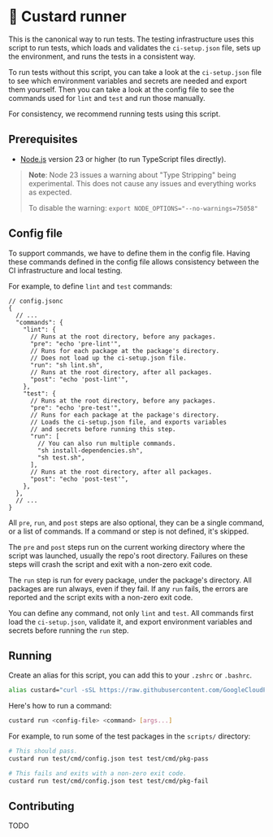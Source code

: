 # 🍮 Custard runner

This is the canonical way to run tests.
The testing infrastructure uses this script to run tests, which loads and validates the `ci-setup.json` file, sets up the environment, and runs the tests in a consistent way.

To run tests without this script, you can take a look at the `ci-setup.json` file to see which environment variables and secrets are needed and export them yourself.
Then you can take a look at the config file to see the commands used for `lint` and `test` and run those manually.

For consistency, we recommend running tests using this script.

## Prerequisites

- [Node.js](https://nodejs.org/en/download/current) version 23 or higher (to run TypeScript files directly).

> **Note**: Node 23 issues a warning about "Type Stripping" being experimental.
> This does not cause any issues and everything works as expected.
>
> To disable the warning: `export NODE_OPTIONS="--no-warnings=75058"`

## Config file

To support commands, we have to define them in the config file.
Having these commands defined in the config file allows consistency between the CI infrastructure and local testing.

For example, to define `lint` and `test` commands:

```jsonc
// config.jsonc
{
  // ...
  "commands": {
    "lint": {
      // Runs at the root directory, before any packages.
      "pre": "echo 'pre-lint'",
      // Runs for each package at the package's directory.
      // Does not load up the ci-setup.json file.
      "run": "sh lint.sh",
      // Runs at the root directory, after all packages.
      "post": "echo 'post-lint'",
    },
    "test": {
      // Runs at the root directory, before any packages.
      "pre": "echo 'pre-test'",
      // Runs for each package at the package's directory.
      // Loads the ci-setup.json file, and exports variables
      // and secrets before running this step.
      "run": [
        // You can also run multiple commands.
        "sh install-dependencies.sh",
        "sh test.sh",
      ],
      // Runs at the root directory, after all packages.
      "post": "echo 'post-test'",
    },
  },
  // ...
}
```

All `pre`, `run`, and `post` steps are also optional, they can be a single command, or a list of commands.
If a command or step is not defined, it's skipped.

The `pre` and `post` steps run on the current working directory where the script was launched, usually the repo's root directory.
Failures on these steps will crash the script and exit with a non-zero exit code.

The `run` step is run for every package, under the package's directory.
All packages are run always, even if they fail.
If any `run` fails, the errors are reported and the script exits with a non-zero exit code.

You can define any command, not only `lint` and `test`.
All commands first load the `ci-setup.json`, validate it, and export environment variables and secrets before running the `run` step.

## Running

Create an alias for this script, you can add this to your `.zshrc` or `.bashrc`.

```sh
alias custard="curl -sSL https://raw.githubusercontent.com/GoogleCloudPlatform/cloud-samples-tools/refs/heads/main/scripts/src/custard.ts | node - $@"
```

Here's how to run a command:

```sh
custard run <config-file> <command> [args...]
```

For example, to run some of the test packages in the `scripts/` directory:

```sh
# This should pass.
custard run test/cmd/config.json test test/cmd/pkg-pass

# This fails and exits with a non-zero exit code.
custard run test/cmd/config.json test test/cmd/pkg-fail
```

## Contributing

TODO
